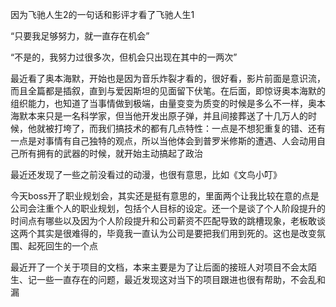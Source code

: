 因为飞驰人生2的一句话和影评才看了飞驰人生1

“只要我足够努力，就一直存在机会”

“不是的，我努力过很多次，但机会只出现在其中的一两次”

最近看了奥本海默，开始也是因为音乐炸裂才看的，很好看，影片前面是意识流，而且全篇都是插叙，直到与爱因斯坦的见面留下伏笔。在后面，即惊讶奥本海默的组织能力，也知道了当事情做到极端，由量变变为质变的时候是多么不一样，奥本海默本来只是一名科学家，但当他开发出原子弹，并且间接葬送了十几万人的时候，他就被打垮了，而我们搞技术的都有几点特性：一点是不想犯重复的错、还有一点是对事情有自己独特的观点，所以当他体会到普罗米修斯的遭遇、人会动用自己所有拥有的武器的时候，就开始主动搞起了政治

最近还发现了一些之前没看过的动漫，也很有意思，比如《文鸟小叮》

今天boss开了职业规划会，其实还是挺有意思的，里面两个让我比较在意的点是公司会注重个人的职业规划，包括个人目标的设定。还一个是谈了个人阶段提升的时间点有哪些以及因为个人阶段提升和公司薪资不匹配导致的跳槽现象，老板敢谈这两个其实是很难得的，毕竟我一直认为公司是要把我们用到死的。这也是改变氛围、起死回生的一个点

最近开了一个关于项目的文档，本来主要是为了让后面的接班人对项目不会太陌生、记一些一直存在的问题，最近发现这对当下的项目跟进也很有帮助，不会乱和漏